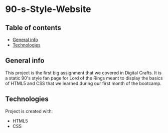 # 90-s-Style-Website

## Table of contents
* [General info](#general-info)
* [Technologies](#technologies)

## General info
This project is the first big assignment that we covered in Digital Crafts. It is a static 90's style fan page for Lord of the Rings meant to display the basics of HTML5 and CSS that we learned during our first month of the bootcamp.
	
## Technologies
Project is created with:
* HTML5
* CSS
	

